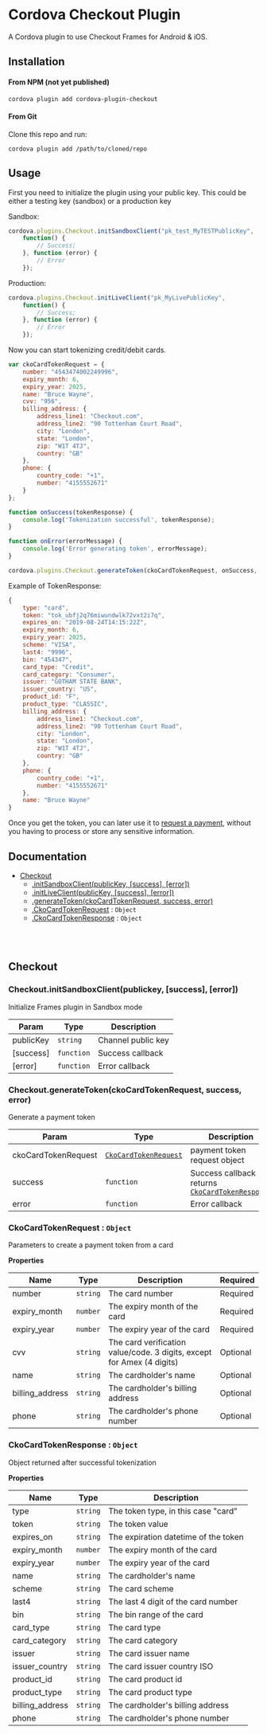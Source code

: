 # Cordova Checkout Plugin
A Cordova plugin to use Checkout Frames for Android & iOS.

## Installation
#### From NPM (not yet published)
```shell
cordova plugin add cordova-plugin-checkout
```

#### From Git
Clone this repo and run:
```shell
cordova plugin add /path/to/cloned/repo
```


## Usage

First you need to initialize the plugin using your public key.
This could be either a testing key (sandbox) or a production key

Sandbox:
```javascript
cordova.plugins.Checkout.initSandboxClient("pk_test_MyTESTPublicKey", 
    function() {
        // Success;
    }, function (error) {
        // Error
    });
```

Production:
```javascript
cordova.plugins.Checkout.initLiveClient("pk_MyLivePublicKey", 
    function() {
        // Success;
    }, function (error) {
        // Error
    });
```

Now you can start tokenizing credit/debit cards.

```javascript
var ckoCardTokenRequest = {
    number: "4543474002249996",
    expiry_month: 6,
    expiry_year: 2025,
    name: "Bruce Wayne",
    cvv: "956",
    billing_address: {
        address_line1: "Checkout.com",
        address_line2: "90 Tottenham Court Road",
        city: "London",
        state: "London",
        zip: "W1T 4TJ",
        country: "GB"
    },
    phone: {
        country_code: "+1",
        number: "4155552671"
    }
};

function onSuccess(tokenResponse) {
    console.log('Tokenization successful', tokenResponse);
}

function onError(errorMessage) {
    console.log('Error generating token', errorMessage);
}

cordova.plugins.Checkout.generateToken(ckoCardTokenRequest, onSuccess, onError);
```

Example of TokenResponse:
```javascript
{
    type: "card",
    token: "tok_ubfj2q76miwundwlk72vxt2i7q",
    expires_on: "2019-08-24T14:15:22Z",
    expiry_month: 6,
    expiry_year: 2025,
    scheme: "VISA",
    last4: "9996",
    bin: "454347",
    card_type: "Credit",
    card_category: "Consumer",
    issuer: "GOTHAM STATE BANK",
    issuer_country: "US",
    product_id: "F",
    product_type: "CLASSIC",
    billing_address: {
        address_line1: "Checkout.com",
        address_line2: "90 Tottenham Court Road",
        city: "London",
        state: "London",
        zip: "W1T 4TJ",
        country: "GB"
    },
    phone: {
        country_code: "+1",
        number: "4155552671"
    },
    name: "Bruce Wayne"
}
```

Once you get the token, you can later use it to [request a payment](https://api-reference.checkout.com/#operation/requestAPaymentOrPayout), without you having to process or store any sensitive information.


## Documentation


* [Checkout](#module_cko)
    * [.initSandboxClient(publicKey, [success], [error])](#module_cko.initSandboxClient)
    * [.initLiveClient(publicKey, [success], [error])](#module_cko.initLiveClient)
    * [.generateToken(ckoCardTokenRequest, success, error)](#module_cko.generateToken)
    * [.CkoCardTokenRequest](#module_cko.CkoCardTokenRequest) : <code>Object</code>
    * [.CkoCardTokenResponse](#module_cko.CkoCardTokenResponse) : <code>Object</code>


<br>
<br>

<a name="module_cko"></a>

## Checkout
<a name="module_cko.initSandboxClient"></a>

### Checkout.initSandboxClient(publickey, [success], [error])
Initialize Frames plugin in Sandbox mode


| Param | Type | Description |
| --- | --- | --- |
| publicKey | <code>string</code> | Channel public key |
| [success] | <code>function</code> | Success callback |
| [error] | <code>function</code> | Error callback |

<a name="module_cko.generateToken"></a>

### Checkout.generateToken(ckoCardTokenRequest, success, error)
Generate a payment token


| Param | Type | Description |
| --- | --- | --- |
| ckoCardTokenRequest | [<code>CkoCardTokenRequest</code>](#module_cko.CkoCardTokenRequest) | payment token request object|
| success | <code>function</code> | Success callback returns [<code>CkoCardTokenResponse</code>](#module_cko.CkoCardTokenResponse) |
| error | <code>function</code> | Error callback |

<a name="module_cko.CkoCardTokenRequest"></a>

### CkoCardTokenRequest : <code>Object</code>
Parameters to create a payment token from a card

**Properties**

| Name | Type | Description | Required
| --- | --- | --- | --- |
| number | <code>string</code> | The card number | Required |
| expiry_month | <code>number</code> | The expiry month of the card | Required |
| expiry_year | <code>number</code> | The expiry year of the card | Required |
| cvv | <code>string</code> | The card verification value/code. 3 digits, except for Amex (4 digits) | Optional |
| name | <code>string</code> | The cardholder's name | Optional |
| billing_address | <code>string</code> | The cardholder's billing address | Optional |
| phone | <code>string</code> | The cardholder's phone number | Optional |



<a name="module_cko.CkoCardTokenResponse"></a>

### CkoCardTokenResponse : <code>Object</code>
Object returned after successful tokenization

**Properties**

| Name | Type | Description |
| --- | --- | --- |
| type | <code>string</code> | The token type, in this case "card" |
| token | <code>string</code> | The token value |
| expires_on | <code>string</code> | The expiration datetime of the token |
| expiry_month | <code>number</code> | The expiry month of the card |
| expiry_year | <code>number</code> | The expiry year of the card |
| name | <code>string</code> | The cardholder's name |
| scheme | <code>string</code> | The card scheme |
| last4 | <code>string</code> | The last 4 digit of the card number |
| bin | <code>string</code> | The bin range of the card |
| card_type | <code>string</code> | The card type |
| card_category | <code>string</code> | The card category |
| issuer | <code>string</code> | The card issuer name |
| issuer_country | <code>string</code> | The card issuer country ISO |
| product_id | <code>string</code> | The card product id |
| product_type | <code>string</code> | The card product type |
| billing_address | <code>string</code> | The cardholder's billing address |
| phone | <code>string</code> | The cardholder's phone number |

<br>
